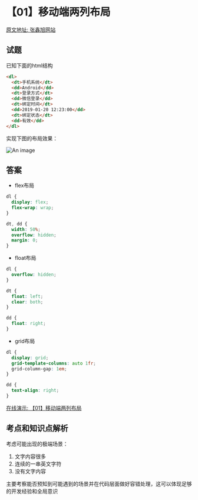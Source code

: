 # 【01】移动端两列布局

[原文地址: 张鑫旭网站](https://www.zhangxinxu.com/wordpress/2019/01/css-quiz-1/)

## 试题

已知下面的html结构

```html
<dl>
  <dt>手机系统</dt>
  <dd>Android</dd>
  <dt>登录方式</dt>
  <dd>微信登录</dd>
  <dt>绑定时间</dt>
  <dd>2019-01-20 12:23:00</dd>
  <dt>绑定状态</dt>
  <dd>有效</dd>
</dl>
```
实现下图的布局效果： 

![An image](https://raw.githubusercontent.com/MY729/frontend_learn/gh-pages/img/css基础测试整理/01-1.jpg)

## 答案

* flex布局
```css
dl {
  display: flex;
  flex-wrap: wrap;
}

dt, dd {
  width: 50%;
  overflow: hidden;
  margin: 0;
}
```

* float布局
```css
dl {
  overflow: hidden;
}

dt {
  float: left;
  clear: both;
}

dd {
  float: right;
}
```

* grid布局
```css
dl {
  display: grid;
  grid-template-columns: auto 1fr;
  grid-column-gap: 1em;
}

dd {
  text-align: right;
}
```

[在线演示: 【01】移动端两列布局](https://codepen.io/my729/pen/bOJzpE)

## 考点和知识点解析

考虑可能出现的极端场景：

  1. 文字内容很多
  2. 连续的一串英文字符
  3. 没有文字内容 

主要考察能否预知到可能遇到的场景并在代码层面做好容错处理，这可以体现足够的开发经验和全局意识


